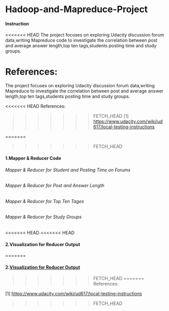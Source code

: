 Hadoop-and-Mapreduce-Project
============================

#### Instruction

<<<<<<< HEAD
The project focuses on exploring Udacity discussion forum data,writing Mapreduce code to 
investigate the correlation between post and average answer length,top ten tags,students posting time and study groups.

References:
=======
The project focuses on exploring Udacity discussion forum data,writing Mapreduce to 
investigate the correlation between post and average answer length,top ten tags,students posting time and study groups.

<<<<<<< HEAD
References:

>>>>>>> FETCH_HEAD
[1] https://www.udacity.com/wiki/ud617/local-testing-instructions

=======
>>>>>>> FETCH_HEAD
#### 1.Mapper & Reducer Code

###### Mapper & Reducer for Student and Posting Time on Forums
###### Mapper & Reducer for Post and Answer Length
###### Mapper & Reducer for Top Ten Tages
###### Mapper & Reducer for Study Groups

<<<<<<< HEAD
<<<<<<< HEAD
#### 2.Visualization for Reducer Output



=======
#### 2.<a href="https://github.com/ryanyoung2014/Hadoop-and-Mapreduce-Project/blob/master/hadoop-and-mapreduce.html">Visualization for Reducer Output</a>
>>>>>>> FETCH_HEAD
=======
References:

[1] https://www.udacity.com/wiki/ud617/local-testing-instructions
>>>>>>> FETCH_HEAD








